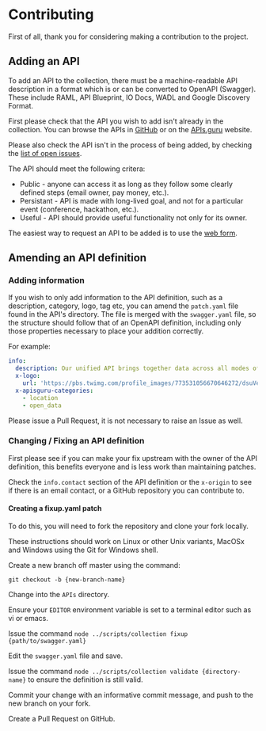 # Contributing

First of all, thank you for considering making a contribution to the project.

## Adding an API

To add an API to the collection, there must be a machine-readable API description in a format which is or can be converted to OpenAPI (Swagger). These include RAML, API Blueprint, IO Docs, WADL and Google Discovery Format.

First please check that the API you wish to add isn't already in the collection. You can
browse the APIs in [GitHub](https://github.com/APIs-guru/openapi-directory/tree/master/APIs) or on the [APIs.guru](https://apis.guru/browse-apis/) website.

Please also check the API isn't in the process of being added, by checking the [list of open issues](https://github.com/APIs-guru/openapi-directory/issues).

The API should meet the following critera:

* Public - anyone can access it as long as they follow some clearly defined steps (email owner, pay money, etc.).
* Persistant - API is made with long-lived goal, and not for a particular event (conference, hackathon, etc.).
* Useful - API should provide useful functionality not only for its owner.

The easiest way to request an API to be added is to use the [web form](https://apis.guru/add-api/).

## Amending an API definition

### Adding information

If you wish to only add information to the API definition, such as a description, category, logo, tag etc, you can amend the `patch.yaml` file found in the API's directory. The file is merged with the `swagger.yaml` file, so the structure should follow that of an OpenAPI definition, including only those properties necessary to place your addition correctly.

For example:

```yaml
info:
  description: Our unified API brings together data across all modes of transport into a single RESTful API. This API provides access to the most highly requested realtime and status infomation across all the modes of transport, in a single and consistent way. Access to the developer documentation is available at https://api.tfl.gov.uk
  x-logo:
    url: 'https://pbs.twimg.com/profile_images/773531056670646272/dsuVeVSg.jpg'
  x-apisguru-categories:
    - location
    - open_data
```

Please issue a Pull Request, it is not necessary to raise an Issue as well.

### Changing / Fixing an API definition

First please see if you can make your fix upstream with the owner of the API definition, this benefits everyone and is less work than maintaining patches.

Check the `info.contact` section of the API definition or the `x-origin` to see if there is an email contact, or a GitHub repository you can contribute to.

#### Creating a fixup.yaml patch

To do this, you will need to fork the repository and clone your fork locally.

These instructions should work on Linux or other Unix variants, MacOSx and Windows using the Git for Windows shell.

Create a new branch off master using the command:

`git checkout -b {new-branch-name}`

Change into the `APIs` directory.

Ensure your `EDITOR` environment variable is set to a terminal editor such as vi or emacs.

Issue the command `node ../scripts/collection fixup {path/to/swagger.yaml}`

Edit the `swagger.yaml` file and save.

Issue the command `node ../scripts/collection validate {directory-name}` to ensure the definition is still valid.

Commit your change with an informative commit message, and push to the new branch on your fork.

Create a Pull Request on GitHub.
